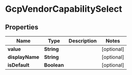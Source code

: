 
# GcpVendorCapabilitySelect

## Properties
Name | Type | Description | Notes
------------ | ------------- | ------------- | -------------
**value** | **String** |  |  [optional]
**displayName** | **String** |  |  [optional]
**isDefault** | **Boolean** |  |  [optional]



